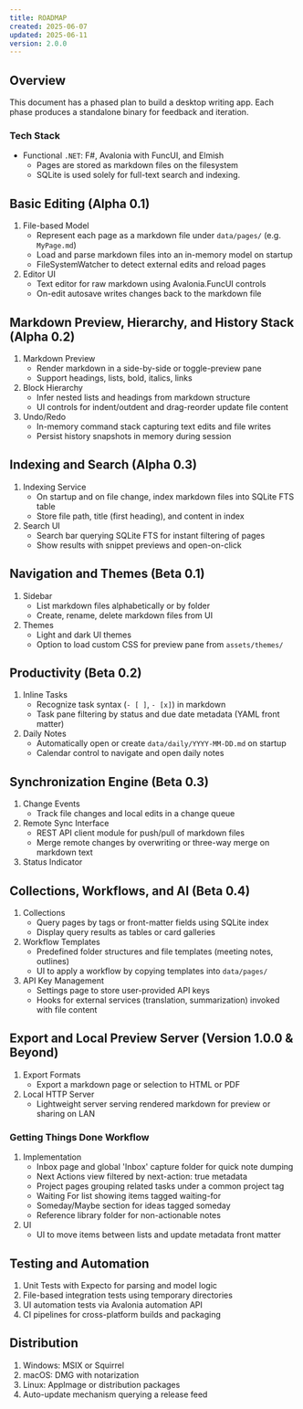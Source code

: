 ```yaml
---
title: ROADMAP
created: 2025-06-07
updated: 2025-06-11
version: 2.0.0
---
```


## Overview

This document has a phased plan to build a desktop writing app. Each 
phase produces a standalone binary for feedback and iteration.

### Tech Stack

- Functional `.NET`: F#, Avalonia with FuncUI, and Elmish
    - Pages are stored as markdown files on the filesystem
    - SQLite is used solely for full-text search and indexing. 

## Basic Editing (Alpha 0.1)

1. File-based Model
    - Represent each page as a markdown file under `data/pages/` (e.g. `MyPage.md`)
    - Load and parse markdown files into an in-memory model on startup
    - FileSystemWatcher to detect external edits and reload pages
3. Editor UI
    - Text editor for raw markdown using Avalonia.FuncUI controls
    - On-edit autosave writes changes back to the markdown file

## Markdown Preview, Hierarchy, and History Stack (Alpha 0.2)

1. Markdown Preview
    - Render markdown in a side-by-side or toggle-preview pane
    - Support headings, lists, bold, italics, links
2. Block Hierarchy
    - Infer nested lists and headings from markdown structure
    - UI controls for indent/outdent and drag-reorder update file content
3. Undo/Redo
    - In-memory command stack capturing text edits and file writes
    - Persist history snapshots in memory during session

## Indexing and Search (Alpha 0.3)

1. Indexing Service
    - On startup and on file change, index markdown files into SQLite FTS table
    - Store file path, title (first heading), and content in index
2. Search UI
    - Search bar querying SQLite FTS for instant filtering of pages
    - Show results with snippet previews and open-on-click

## Navigation and Themes (Beta 0.1)

1. Sidebar
    - List markdown files alphabetically or by folder
    - Create, rename, delete markdown files from UI
2. Themes
    - Light and dark UI themes
    - Option to load custom CSS for preview pane from `assets/themes/`

## Productivity (Beta 0.2)

1. Inline Tasks
    - Recognize task syntax (`- [ ]`, `- [x]`) in markdown
    - Task pane filtering by status and due date metadata (YAML front matter)
2. Daily Notes
    - Automatically open or create `data/daily/YYYY-MM-DD.md` on startup
    - Calendar control to navigate and open daily notes

## Synchronization Engine (Beta 0.3)

1. Change Events
    - Track file changes and local edits in a change queue
2. Remote Sync Interface
    - REST API client module for push/pull of markdown files
    - Merge remote changes by overwriting or three-way merge on markdown text
3. Status Indicator

## Collections, Workflows, and AI (Beta 0.4)

1. Collections
    - Query pages by tags or front-matter fields using SQLite index
    - Display query results as tables or card galleries
2. Workflow Templates
    - Predefined folder structures and file templates (meeting notes, outlines)
    - UI to apply a workflow by copying templates into `data/pages/`
3. API Key Management
    - Settings page to store user-provided API keys
    - Hooks for external services (translation, summarization) invoked with file content

## Export and Local Preview Server (Version 1.0.0 & Beyond)

1. Export Formats
    - Export a markdown page or selection to HTML or PDF
2. Local HTTP Server
    - Lightweight server serving rendered markdown for preview or sharing on LAN

### Getting Things Done Workflow

1. Implementation
    - Inbox page and global 'Inbox' capture folder for quick note dumping
    - Next Actions view filtered by next-action: true metadata
    - Project pages grouping related tasks under a common project tag
    - Waiting For list showing items tagged waiting-for
    - Someday/Maybe section for ideas tagged someday
    - Reference library folder for non-actionable notes
2. UI
    - UI to move items between lists and update metadata front matter

## Testing and Automation

1. Unit Tests with Expecto for parsing and model logic
2. File-based integration tests using temporary directories
3. UI automation tests via Avalonia automation API
4. CI pipelines for cross-platform builds and packaging

## Distribution

1. Windows: MSIX or Squirrel
2. macOS: DMG with notarization
3. Linux: AppImage or distribution packages
4. Auto-update mechanism querying a release feed